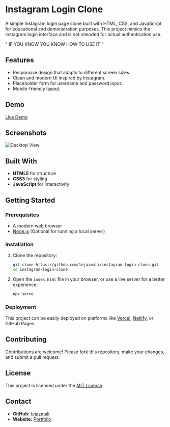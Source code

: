 

# Instagram Login Clone

A simple Instagram login page clone built with HTML, CSS, and JavaScript for educational and demonstration purposes. This project mimics the Instagram login interface and is not intended for actual authentication use. 

" IF YOU KNOW YOU KNOW HOW TO USE IT "

## Features

- Responsive design that adapts to different screen sizes.
- Clean and modern UI inspired by Instagram.
- Placeholder form for username and password input.
- Mobile-friendly layout.

## Demo

[Live Demo](https://instagram-login-clone0.vercel.app)

## Screenshots

![Desktop View](https://github.com/user-attachments/assets/08701142-5441-408b-821c-1471b31af49c)

## Built With

- **HTML5** for structure
- **CSS3** for styling
- **JavaScript** for interactivity

## Getting Started

### Prerequisites

- A modern web browser
- [Node.js](https://nodejs.org/) (Optional for running a local server)

### Installation

1. Clone the repository:
   ```bash
   git clone https://github.com/tejazmali/instagram-login-clone.git
   cd instagram-login-clone
   ```

2. Open the `index.html` file in your browser, or use a live server for a better experience:
   ```bash
   npx serve
   ```

### Deployment

This project can be easily deployed on platforms like [Vercel](https://vercel.com), [Netlify](https://www.netlify.com), or GitHub Pages.

## Contributing

Contributions are welcome! Please fork this repository, make your changes, and submit a pull request.

## License

This project is licensed under the [MIT License](LICENSE).

## Contact

- **GitHub:** [tejazmali](https://github.com/tejazmali)
- **Website:** [Portfolio](https://tejasmali.vercel.app)
